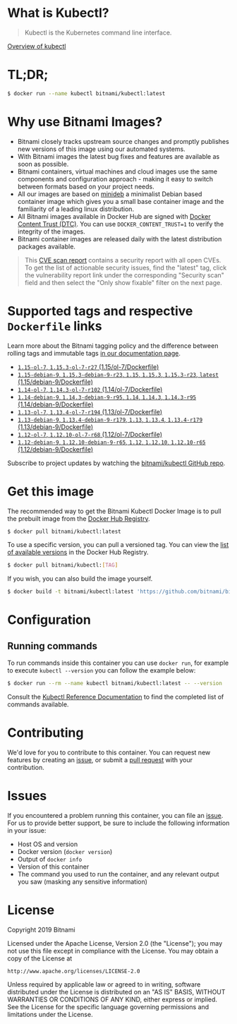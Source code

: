 
# What is Kubectl?

> Kubectl is the Kubernetes command line interface.

[Overview of kubectl](https://kubernetes.io/docs/reference/kubectl/overview/)

# TL;DR;

```bash
$ docker run --name kubectl bitnami/kubectl:latest
```

# Why use Bitnami Images?

* Bitnami closely tracks upstream source changes and promptly publishes new versions of this image using our automated systems.
* With Bitnami images the latest bug fixes and features are available as soon as possible.
* Bitnami containers, virtual machines and cloud images use the same components and configuration approach - making it easy to switch between formats based on your project needs.
* All our images are based on [minideb](https://github.com/bitnami/minideb) a minimalist Debian based container image which gives you a small base container image and the familiarity of a leading linux distribution.
* All Bitnami images available in Docker Hub are signed with [Docker Content Trust (DTC)](https://docs.docker.com/engine/security/trust/content_trust/). You can use `DOCKER_CONTENT_TRUST=1` to verify the integrity of the images.
* Bitnami container images are released daily with the latest distribution packages available.


> This [CVE scan report](https://quay.io/repository/bitnami/kubectl?tab=tags) contains a security report with all open CVEs. To get the list of actionable security issues, find the "latest" tag, click the vulnerability report link under the corresponding "Security scan" field and then select the "Only show fixable" filter on the next page.

# Supported tags and respective `Dockerfile` links

Learn more about the Bitnami tagging policy and the difference between rolling tags and immutable tags [in our documentation page](https://docs.bitnami.com/containers/how-to/understand-rolling-tags-containers/).


* [`1.15-ol-7`, `1.15.3-ol-7-r27` (1.15/ol-7/Dockerfile)](https://github.com/bitnami/bitnami-docker-kubectl/blob/1.15.3-ol-7-r27/1.15/ol-7/Dockerfile)
* [`1.15-debian-9`, `1.15.3-debian-9-r23`, `1.15`, `1.15.3`, `1.15.3-r23`, `latest` (1.15/debian-9/Dockerfile)](https://github.com/bitnami/bitnami-docker-kubectl/blob/1.15.3-debian-9-r23/1.15/debian-9/Dockerfile)
* [`1.14-ol-7`, `1.14.3-ol-7-r102` (1.14/ol-7/Dockerfile)](https://github.com/bitnami/bitnami-docker-kubectl/blob/1.14.3-ol-7-r102/1.14/ol-7/Dockerfile)
* [`1.14-debian-9`, `1.14.3-debian-9-r95`, `1.14`, `1.14.3`, `1.14.3-r95` (1.14/debian-9/Dockerfile)](https://github.com/bitnami/bitnami-docker-kubectl/blob/1.14.3-debian-9-r95/1.14/debian-9/Dockerfile)
* [`1.13-ol-7`, `1.13.4-ol-7-r194` (1.13/ol-7/Dockerfile)](https://github.com/bitnami/bitnami-docker-kubectl/blob/1.13.4-ol-7-r194/1.13/ol-7/Dockerfile)
* [`1.13-debian-9`, `1.13.4-debian-9-r179`, `1.13`, `1.13.4`, `1.13.4-r179` (1.13/debian-9/Dockerfile)](https://github.com/bitnami/bitnami-docker-kubectl/blob/1.13.4-debian-9-r179/1.13/debian-9/Dockerfile)
* [`1.12-ol-7`, `1.12.10-ol-7-r68` (1.12/ol-7/Dockerfile)](https://github.com/bitnami/bitnami-docker-kubectl/blob/1.12.10-ol-7-r68/1.12/ol-7/Dockerfile)
* [`1.12-debian-9`, `1.12.10-debian-9-r65`, `1.12`, `1.12.10`, `1.12.10-r65` (1.12/debian-9/Dockerfile)](https://github.com/bitnami/bitnami-docker-kubectl/blob/1.12.10-debian-9-r65/1.12/debian-9/Dockerfile)

Subscribe to project updates by watching the [bitnami/kubectl GitHub repo](https://github.com/bitnami/bitnami-docker-kubectl).

# Get this image

The recommended way to get the Bitnami Kubectl Docker Image is to pull the prebuilt image from the [Docker Hub Registry](https://hub.docker.com/r/bitnami/kubectl).

```bash
$ docker pull bitnami/kubectl:latest
```

To use a specific version, you can pull a versioned tag. You can view the [list of available versions](https://hub.docker.com/r/bitnami/kubectl/tags/) in the Docker Hub Registry.

```bash
$ docker pull bitnami/kubectl:[TAG]
```

If you wish, you can also build the image yourself.

```bash
$ docker build -t bitnami/kubectl:latest 'https://github.com/bitnami/bitnami-docker-kubectl.git#master:1.15/debian-9'
```

# Configuration

## Running commands

To run commands inside this container you can use `docker run`, for example to execute `kubectl --version` you can follow the example below:

```bash
$ docker run --rm --name kubectl bitnami/kubectl:latest -- --version
```

Consult the [Kubectl Reference Documentation](https://kubernetes.io/docs/reference/generated/kubectl/kubectl-commands) to find the completed list of commands available.

# Contributing

We'd love for you to contribute to this container. You can request new features by creating an [issue](https://github.com/bitnami/bitnami-docker-kubectl/issues), or submit a [pull request](https://github.com/bitnami/bitnami-docker-kubectl/pulls) with your contribution.

# Issues

If you encountered a problem running this container, you can file an [issue](https://github.com/bitnami/bitnami-docker-kubectl/issues). For us to provide better support, be sure to include the following information in your issue:

- Host OS and version
- Docker version (`docker version`)
- Output of `docker info`
- Version of this container
- The command you used to run the container, and any relevant output you saw (masking any sensitive information)

# License

Copyright 2019 Bitnami

Licensed under the Apache License, Version 2.0 (the "License");
you may not use this file except in compliance with the License.
You may obtain a copy of the License at

    http://www.apache.org/licenses/LICENSE-2.0

Unless required by applicable law or agreed to in writing, software
distributed under the License is distributed on an "AS IS" BASIS,
WITHOUT WARRANTIES OR CONDITIONS OF ANY KIND, either express or implied.
See the License for the specific language governing permissions and
limitations under the License.
